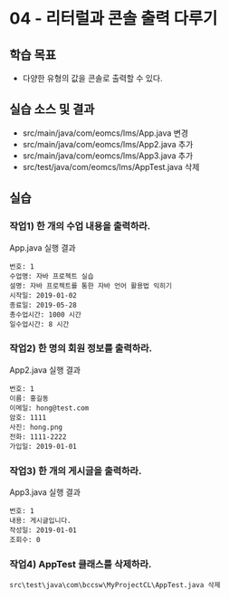 # 04 - 리터럴과 콘솔 출력 다루기

## 학습 목표

- 다양한 유형의 값을 콘솔로 출력할 수 있다.

## 실습 소스 및 결과

- src/main/java/com/eomcs/lms/App.java 변경
- src/main/java/com/eomcs/lms/App2.java 추가
- src/main/java/com/eomcs/lms/App3.java 추가
- src/test/java/com/eomcs/lms/AppTest.java 삭제

## 실습

### 작업1) 한 개의 수업 내용을 출력하라.

App.java 실행 결과

```
번호: 1
수업명: 자바 프로젝트 실습
설명: 자바 프로젝트를 통한 자바 언어 활용법 익히기
시작일: 2019-01-02
종료일: 2019-05-28
총수업시간: 1000 시간
일수업시간: 8 시간
```

### 작업2) 한 명의 회원 정보를 출력하라.

App2.java 실행 결과

```
번호: 1
이름: 홍길동
이메일: hong@test.com
암호: 1111
사진: hong.png
전화: 1111-2222
가입일: 2019-01-01
```

### 작업3) 한 개의 게시글을 출력하라.

App3.java 실행 결과

```
번호: 1
내용: 게시글입니다.
작성일: 2019-01-01
조회수: 0
```

### 작업4) AppTest 클래스를 삭제하라.

```
src\test\java\com\bccsw\MyProjectCL\AppTest.java 삭제
```
